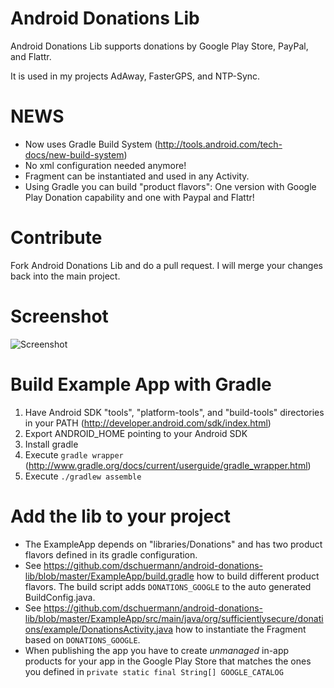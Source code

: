 # Android Donations Lib

Android Donations Lib supports donations by Google Play Store, PayPal, and Flattr.

It is used in my projects AdAway, FasterGPS, and NTP-Sync.

# NEWS

* Now uses Gradle Build System (http://tools.android.com/tech-docs/new-build-system)
* No xml configuration needed anymore!
* Fragment can be instantiated and used in any Activity.
* Using Gradle you can build "product flavors": One version with Google Play Donation capability and one with Paypal and Flattr!

# Contribute

Fork Android Donations Lib and do a pull request. I will merge your changes back into the main project.

# Screenshot

![Screenshot](http://github.com/dschuermann/android-donations-lib/raw/master/screenshot.png)

# Build Example App with Gradle

1. Have Android SDK "tools", "platform-tools", and "build-tools" directories in your PATH (http://developer.android.com/sdk/index.html)
2. Export ANDROID_HOME pointing to your Android SDK
3. Install gradle
4. Execute ``gradle wrapper`` (http://www.gradle.org/docs/current/userguide/gradle_wrapper.html)
5. Execute ``./gradlew assemble``

# Add the lib to your project

* The ExampleApp depends on "libraries/Donations" and has two product flavors defined in its gradle configuration.
* See https://github.com/dschuermann/android-donations-lib/blob/master/ExampleApp/build.gradle how to build different product flavors. The build script adds ``DONATIONS_GOOGLE`` to the auto generated BuildConfig.java.
* See https://github.com/dschuermann/android-donations-lib/blob/master/ExampleApp/src/main/java/org/sufficientlysecure/donations/example/DonationsActivity.java how to instantiate the Fragment based on ``DONATIONS_GOOGLE``.
* When publishing the app you have to create _unmanaged_ in-app products for your app in the Google Play Store that matches the ones you defined in ``private static final String[] GOOGLE_CATALOG``
